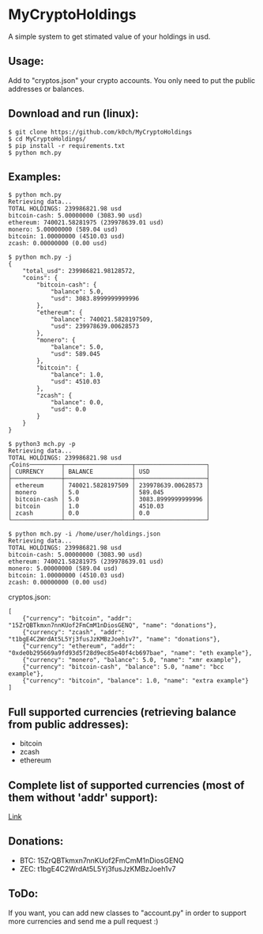 # MyCryptoHoldings

A simple system to get stimated value of your holdings in usd.

## Usage:

Add to "cryptos.json" your crypto accounts. You only need to put the public addresses or balances.

## Download and run (linux):

```
$ git clone https://github.com/k0ch/MyCryptoHoldings
$ cd MyCryptoHoldings/
$ pip install -r requirements.txt
$ python mch.py
```

## Examples:

```
$ python mch.py
Retrieving data...
TOTAL HOLDINGS: 239986821.98 usd
bitcoin-cash: 5.00000000 (3083.90 usd)
ethereum: 740021.58281975 (239978639.01 usd)
monero: 5.00000000 (589.04 usd)
bitcoin: 1.00000000 (4510.03 usd)
zcash: 0.00000000 (0.00 usd)
```

```
$ python mch.py -j
{
    "total_usd": 239986821.98128572, 
    "coins": {
        "bitcoin-cash": {
            "balance": 5.0, 
            "usd": 3083.8999999999996
        }, 
        "ethereum": {
            "balance": 740021.5828197509, 
            "usd": 239978639.00628573
        }, 
        "monero": {
            "balance": 5.0, 
            "usd": 589.045
        }, 
        "bitcoin": {
            "balance": 1.0, 
            "usd": 4510.03
        }, 
        "zcash": {
            "balance": 0.0, 
            "usd": 0.0
        }
    }
}
```

```
$ python3 mch.py -p
Retrieving data...
TOTAL HOLDINGS: 239986821.98 usd
┌Coins─────────┬───────────────────┬────────────────────┐
│ CURRENCY     │ BALANCE           │ USD                │
├──────────────┼───────────────────┼────────────────────┤
│ ethereum     │ 740021.5828197509 │ 239978639.00628573 │
│ monero       │ 5.0               │ 589.045            │
│ bitcoin-cash │ 5.0               │ 3083.8999999999996 │
│ bitcoin      │ 1.0               │ 4510.03            │
│ zcash        │ 0.0               │ 0.0                │
└──────────────┴───────────────────┴────────────────────┘
```

```
$ python mch.py -i /home/user/holdings.json
Retrieving data...
TOTAL HOLDINGS: 239986821.98 usd
bitcoin-cash: 5.00000000 (3083.90 usd)
ethereum: 740021.58281975 (239978639.01 usd)
monero: 5.00000000 (589.04 usd)
bitcoin: 1.00000000 (4510.03 usd)
zcash: 0.00000000 (0.00 usd)
```

cryptos.json:
```
[
    {"currency": "bitcoin", "addr": "15ZrQBTkmxn7nnKUof2FmCmM1nDiosGENQ", "name": "donations"},
    {"currency": "zcash", "addr": "t1bgE4C2WrdAt5L5Yj3fusJzKMBzJoeh1v7", "name": "donations"},
    {"currency": "ethereum", "addr": "0xde0b295669a9fd93d5f28d9ec85e40f4cb697bae", "name": "eth example"},
    {"currency": "monero", "balance": 5.0, "name": "xmr example"},
    {"currency": "bitcoin-cash", "balance": 5.0, "name": "bcc example"},
    {"currency": "bitcoin", "balance": 1.0, "name": "extra example"}
]
```

## Full supported currencies (retrieving balance from public addresses):

* bitcoin
* zcash
* ethereum

## Complete list of supported currencies (most of them without 'addr' support):

[Link](supported_currencies.md)

## Donations:

* BTC: 15ZrQBTkmxn7nnKUof2FmCmM1nDiosGENQ
* ZEC: t1bgE4C2WrdAt5L5Yj3fusJzKMBzJoeh1v7

## ToDo:

If you want, you can add new classes to "account.py" in order to support more currencies and send me a pull request :)
